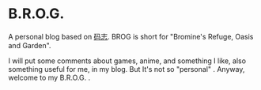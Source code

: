 # B.R.O.G.

A personal blog based on [码志](mzlogin/mzlogin.github.io). BROG is short for "Bromine's Refuge, Oasis and Garden". 

<!--Actually, the name of my blog can be simply divided into two parts, Br and Blog, which means the blog of Br, short of BromineBr, very easy to catch on.-->

I will put some comments about games, anime, and something I like, also something useful for me, in my blog. But It's not so "personal" . Anyway, welcome to my B.R.O.G. .
